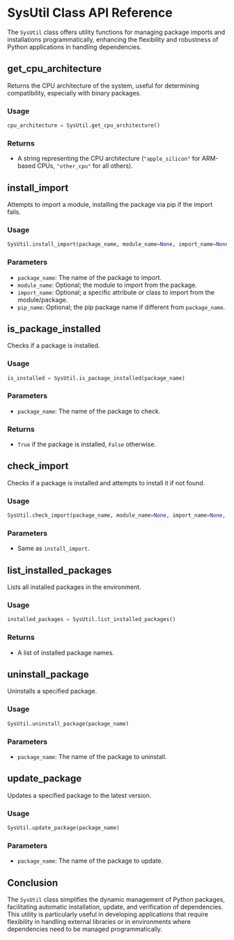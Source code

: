 

# SysUtil Class API Reference

The `SysUtil` class offers utility functions for managing package imports and installations programmatically, enhancing the flexibility and robustness of Python applications in handling dependencies.

## get_cpu_architecture

Returns the CPU architecture of the system, useful for determining compatibility, especially with binary packages.

### Usage

```python
cpu_architecture = SysUtil.get_cpu_architecture()
```

### Returns

- A string representing the CPU architecture (`"apple_silicon"` for ARM-based CPUs, `"other_cpu"` for all others).

## install_import

Attempts to import a module, installing the package via pip if the import fails.

### Usage

```python
SysUtil.install_import(package_name, module_name=None, import_name=None, pip_name=None)
```

### Parameters

- `package_name`: The name of the package to import.
- `module_name`: Optional; the module to import from the package.
- `import_name`: Optional; a specific attribute or class to import from the module/package.
- `pip_name`: Optional; the pip package name if different from `package_name`.

## is_package_installed

Checks if a package is installed.

### Usage

```python
is_installed = SysUtil.is_package_installed(package_name)
```

### Parameters

- `package_name`: The name of the package to check.

### Returns

- `True` if the package is installed, `False` otherwise.

## check_import

Checks if a package is installed and attempts to install it if not found.

### Usage

```python
SysUtil.check_import(package_name, module_name=None, import_name=None, pip_name=None)
```

### Parameters

- Same as `install_import`.

## list_installed_packages

Lists all installed packages in the environment.

### Usage

```python
installed_packages = SysUtil.list_installed_packages()
```

### Returns

- A list of installed package names.

## uninstall_package

Uninstalls a specified package.

### Usage

```python
SysUtil.uninstall_package(package_name)
```

### Parameters

- `package_name`: The name of the package to uninstall.

## update_package

Updates a specified package to the latest version.

### Usage

```python
SysUtil.update_package(package_name)
```

### Parameters

- `package_name`: The name of the package to update.

## Conclusion

The `SysUtil` class simplifies the dynamic management of Python packages, facilitating automatic installation, update, and verification of dependencies. This utility is particularly useful in developing applications that require flexibility in handling external libraries or in environments where dependencies need to be managed programmatically.
